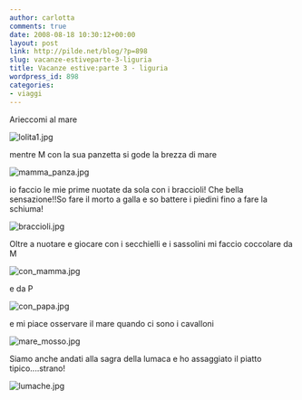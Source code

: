 ```yaml
---
author: carlotta
comments: true
date: 2008-08-18 10:30:12+00:00
layout: post
link: http://pilde.net/blog/?p=898
slug: vacanze-estiveparte-3-liguria
title: Vacanze estive:parte 3 - liguria
wordpress_id: 898
categories:
- viaggi
---
```


Arieccomi al mare

![lolita1.jpg](http://pilde.net/blog/wp-content/uploads/2008/09/lolita1.jpg)




mentre M con la sua panzetta si gode la brezza di mare

![mamma_panza.jpg](http://pilde.net/blog/wp-content/uploads/2008/09/mamma_panza.jpg)




io faccio le mie prime nuotate da sola con i braccioli! Che bella sensazione!!So fare il morto a galla e so battere i piedini fino a fare la schiuma!

![braccioli.jpg](http://pilde.net/blog/wp-content/uploads/2008/09/braccioli.jpg)




Oltre a nuotare e giocare con i secchielli e i sassolini mi faccio coccolare da M

![con_mamma.jpg](http://pilde.net/blog/wp-content/uploads/2008/09/con_mamma.jpg)




e da P

![con_papa.jpg](http://pilde.net/blog/wp-content/uploads/2008/09/con_papa.jpg)




e mi piace osservare il mare quando ci sono i cavalloni

![mare_mosso.jpg](http://pilde.net/blog/wp-content/uploads/2008/09/mare_mosso.jpg)




Siamo anche andati alla sagra della lumaca e ho assaggiato il piatto tipico....strano!

![lumache.jpg](http://pilde.net/blog/wp-content/uploads/2008/09/lumache.jpg)









